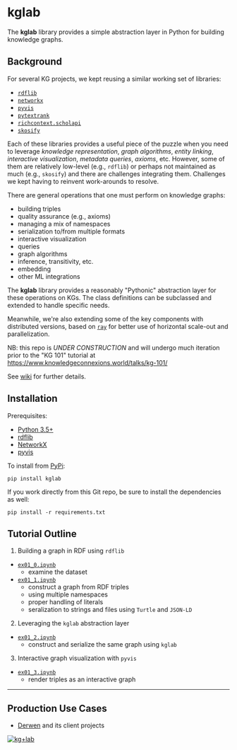 # kglab

The **kglab** library provides a simple abstraction layer in Python
for building knowledge graphs.


## Background

For several KG projects, we kept reusing a similar working set of libraries:

  * [`rdflib`](https://rdflib.readthedocs.io/)
  * [`networkx`](https://networkx.org/)
  * [`pyvis`](https://pyvis.readthedocs.io/)
  * [`pytextrank`](https://pypi.org/project/pytextrank/)
  * [`richcontext.scholapi`](https://pypi.org/project/richcontext-scholapi/)
  * [`skosify`](https://skosify.readthedocs.io/)

Each of these libraries provides a useful piece of the puzzle when you need
to leverage *knowledge representation*, *graph algorithms*, *entity linking*,
*interactive visualization*, *metadata queries*, *axioms*, etc.
However, some of them are relatively low-level (e.g., `rdflib`) or perhaps not
maintained as much (e.g., `skosify`) and there are challenges integrating them.
Challenges we kept having to reinvent work-arounds to resolve.

There are general operations that one must perform on knowledge graphs:

  * building triples
  * quality assurance (e.g., axioms)
  * managing a mix of namespaces
  * serialization to/from multiple formats
  * interactive visualization
  * queries
  * graph algorithms
  * inference, transitivity, etc.
  * embedding
  * other ML integrations
 
The **kglab** library provides a reasonably "Pythonic" abstraction layer
for these operations on KGs.
The class definitions can be subclassed and extended to handle specific needs.

Meanwhile, we're also extending some of the key components with distributed
versions, based on [`ray`](https://ray.io/) for better use of horizontal
scale-out and parallelization.

NB: this repo is *UNDER CONSTRUCTION* and will undergo much iteration prior
to the "KG 101" tutorial at https://www.knowledgeconnexions.world/talks/kg-101/

See [wiki](https://github.com/DerwenAI/kglab/wiki) for further details.


## Installation

Prerequisites:

- [Python 3.5+](https://www.python.org/downloads/)
- [rdflib](https://rdflib.readthedocs.io/)
- [NetworkX](https://networkx.org/)
- [pyvis](https://pyvis.readthedocs.io/)

To install from [PyPi](https://pypi.python.org/pypi/kglab):

```
pip install kglab
```

If you work directly from this Git repo, be sure to install the dependencies
as well:

```
pip install -r requirements.txt
```


## Tutorial Outline

1. Building a graph in RDF using `rdflib`
  * [`ex01_0.ipynb`](https://github.com/DerwenAI/kglab/blob/main/ex01_0.ipynb)
    * examine the dataset
  * [`ex01_1.ipynb`](https://github.com/DerwenAI/kglab/blob/main/ex01_1.ipynb)
    * construct a graph from RDF triples
    * using multiple namespaces
    * proper handling of literals
    * seralization to strings and files using `Turtle` and `JSON-LD`
2. Leveraging the `kglab` abstraction layer
  * [`ex01_2.ipynb`](https://github.com/DerwenAI/kglab/blob/main/ex01_2.ipynb)
    * construct and serialize the same graph using  `kglab`
3. Interactive graph visualization with `pyvis`
  * [`ex01_3.ipynb`](https://github.com/DerwenAI/kglab/blob/main/ex01_3.ipynb)
    * render triples as an interactive graph


---

## Production Use Cases

  * [Derwen](https://derwen.ai/) and its client projects


[![kg+lab](https://github.com/DerwenAI/kglab/blob/main/docs/kglab.png)](https://github.com/DerwenAI/kglab/blob/main/docs/kglab.png)
